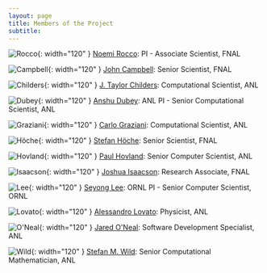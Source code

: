 ```yaml
---
layout: page
title: Members of the Project
subtitle: 
---
```


![Rocco](../assets/images/rocco.jpg){: width="120" } [Noemi Rocco](https://inspirehep.net/authors/1280460): PI - Associate Scientist, FNAL

![Campbell](../assets/images/campbell.gif){: width="120" }  [John Campbell](https://inspirehep.net/authors/1014644): Senior Scientist, FNAL

![Childers](../assets/images/childers.jpg){: width="120" } [J. Taylor Childers](http://www.jtchilders.com): Computational Scientist, ANL

![Dubey](../assets/images/dubey.png){: width="120" } [Anshu Dubey](https://www.anl.gov/profile/anshu-dubey): ANL PI - Senior Computational Scientist, ANL

![Graziani](../assets/images/graziani.jpg){: width="120" } [Carlo Graziani](https://www.anl.gov/profile/carlo-j-graziani):  Computational Scientist, ANL

![Höche](../assets/images/hoeche.jpg){: width="120" } [Stefan Höche](http://www.freacafe.de): Senior Scientist, FNAL

![Hovland](../assets/images/hovland.jpg){: width="120" } [Paul Hovland](https://www.anl.gov/profile/paul-hovland): Senior Computer Scientist, ANL

![Isaacson](../assets/images/isaacson.jpg){: width="120" } [Joshua Isaacson](https://inspirehep.net/authors/1410753): Research Associate, FNAL

![Lee](../assets/images/lee.png){: width="120" } [Seyong Lee](https://ft.ornl.gov/~lees2/): ORNL PI - Senior Computer Scientist, ORNL

![Lovato](../assets/images/lovato.jpg){: width="120" } [Alessandro Lovato](https://www.anl.gov/profile/alessandro-lovato): Physicist, ANL

![O'Neal](../assets/images/oneal.jpg){: width="120" } [Jared O'Neal](https://www.anl.gov/profile/jared-p-o-neal): Software Development Specialist, ANL

![Wild](../assets/images/wild.jpg){: width="120" } [Stefan M. Wild](https://wildsm.github.io/): Senior Computational Mathematician, ANL
